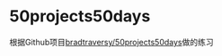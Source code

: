 # 50projects50days

根据Github项目[bradtraversy/50projects50days](#https://github.com/bradtraversy/50projects50days)做的练习
